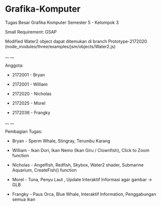 # Grafika-Komputer
Tugas Besar Grafika Komputer Semester 5 - Kelompok 3

Small Requirement: GSAP

Modified Water2 object dapat ditemukan di branch Prototype-2172020 (node_modules/three/examples/jsm/objects/Water2.js)

__
__

Anggota:

- 2172001 - Bryan

- 2172001 - William

- 2172020 - Nicholas

- 2172025 - Morel

- 2172036 - Frangky

__
__

Pembagian Tugas:

- Bryan - Sperm Whale, Stingray, Terumbu Karang

- William - Ikan Dori, Ikan Nemo (Ikan Giru / Clownfish), Click to Zoom function

- Nicholas - Angelfish, Redfish, Skybox, Water2 shader, Submarine Aquarium, CreateFish() function

- Morel - Tuna, Penyu Laut , Update Interaktif Informasi agar gambar -> GLB

- Frangky - Paus Orca, Blue Whale, Interaktif Information, Penggabungan semua ikan
  
